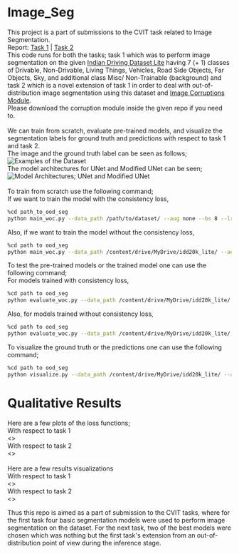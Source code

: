 # Image_Seg
This project is a part of submissions to the CVIT task related to Image Segmentation.<br>
Report: [Task 1](https://drive.google.com/drive/folders/1tfWXMDAD7OLHQasNGLo6mglzh-izk4EP?usp=sharing) | [Task 2](https://drive.google.com/drive/folders/1tfWXMDAD7OLHQasNGLo6mglzh-izk4EP?usp=sharing) <br>
This code runs for both the tasks; task 1 which was to perform image segmentation on the given [Indian Driving Dataset Lite](https://idd.insaan.iiit.ac.in/evaluation/ncvgip19/) having 7 (+ 1) classes of Drivable, Non-Drivable, Living Things, Vehicles, Road Side Objects, Far Objects, Sky, and additional class Misc/ Non-Trainable (background) and task 2 which is a novel extension of task 1 in order to deal with out-of-distribution image segmentation using this dataset and [Image Corruptions Module](https://github.com/bethgelab/imagecorruptions.git). <br>
Please download the corruption module inside the given repo if you need to. 
<br>
<br>
We can train from scratch, evaluate pre-trained models, and visualize the segmentation labels for ground truth and predictions with respect to task 1 and task 2.
<br>
The image and the ground truth label can be seen as follows;
![Examples of the Dataset](imgs/fig_2)
<br>
The model architectures for UNet and Modified UNet can be seen;
![Model Architectures; UNet and Modified UNet](imgs/model_arch)
<br>
<br>
To train from scratch use the following command;
<br>
If we want to train the model with the consistency loss,
<br>
```bash
%cd path_to_ood_seg
python main_woc.py --data_path /path/to/dataset/ --aug none --bs 8 --lr 0.0001 --epochs 30 --model vgg_unet1
```
Also, if we want to train the model without the consistency loss,<br>
```bash
%cd path to ood_seg
python main_woc.py --data_path /content/drive/MyDrive/idd20k_lite/ --aug none --bs 8 --lr 0.0001 --epochs 30 --model vgg_unet1
```
To test the pre-trained models or the trained model one can use the following command;
<br>
For models trained with consistency loss,
```bash
%cd path to ood_seg
python evaluate_woc.py --data_path /content/drive/MyDrive/idd20k_lite/ --aug none --model vgg_unet1
```
Also, for models trained without consistency loss,<br>
```bash
%cd path to ood_seg
python evaluate_woc.py --data_path /content/drive/MyDrive/idd20k_lite/ --aug none --model vgg_unet1
```
To visualize the ground truth or the predictions one can use the following command;<br>
```bash
%cd path to ood_seg
python visualize.py --data_path /content/drive/MyDrive/idd20k_lite/ --aug none --corr 0 --is_pred 0 --img_num 0 --model vgg_segnet1 --is_woc 0 --is_plot_model 0 
```
# Qualitative Results
Here are a few plots of the loss functions;<br>
With respect to task 1 <br>
<><br>
With respect to task 2<br>
<><br>
<br>
Here are a few results visualizations<br>
With respect to task 1 <br>
<><br>
With respect to task 2<br>
<><br>

Thus this repo is aimed as a part of submission to the CVIT tasks, where for the first task four basic segmentation models were used to perform image segmentation on the dataset. For the next task, two of the best models were chosen which was nothing but the first task's extension from an out-of-distribution point of view during the inference stage. <br>
